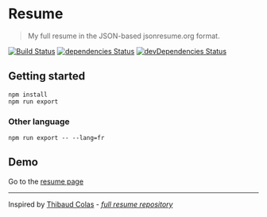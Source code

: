 Resume
======

> My full resume in the JSON-based jsonresume.org format.

[![Build Status](https://travis-ci.org/iGitScor/resume.svg?branch=master)](https://travis-ci.org/iGitScor/resume)
[![dependencies Status](https://david-dm.org/iGitScor/resume/status.svg)](https://david-dm.org/iGitScor/resume)
[![devDependencies Status](https://david-dm.org/iGitScor/resume/dev-status.svg)](https://david-dm.org/iGitScor/resume?type=dev)

## Getting started

```
npm install
npm run export
```

### Other language

```
npm run export -- --lang=fr
```

## Demo

Go to the [resume page](http://iscor.me/resume)

____

Inspired by [Thibaud Colas](https://github.com/thibaudcolas) -  _[full resume repository](https://github.com/thibaudcolas/fullresume)_
